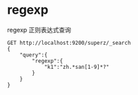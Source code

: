 # regexp

regexp 正则表达式查询

```http
GET http://localhost:9200/superz/_search
{
    "query":{
        "regexp":{
            "k1":"zh.*san[1-9]*?"
        }
    }
}
```